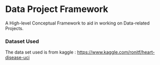 # Data Project Framework
A High-level Conceptual Framework to aid in working on Data-related Projects.

### Dataset Used
The data set used is from kaggle :
https://www.kaggle.com/ronitf/heart-disease-uci

